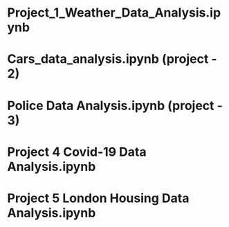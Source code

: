 # Project_1_Weather_Data_Analysis.ipynb

# Cars_data_analysis.ipynb   (project - 2)

# Police Data Analysis.ipynb  (project - 3)

# Project 4  Covid-19 Data Analysis.ipynb

# Project 5  London Housing Data Analysis.ipynb